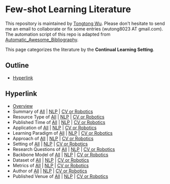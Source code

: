 # Few-shot Learning Literature 
This repository is maintained by [Tongtong Wu](https://wutong8023.site). Please don't hesitate to send me an email to collaborate or fix some entries (wutong8023 AT gmail.com). The automation script of this repo is adapted from [Automatic_Awesome_Bibliography](https://github.com/TLESORT/Automatic_Awesome_Bibliography).

This page categorizes the literature by the **Continual Learning Setting**.

## Outline 
- [Hyperlink](https://github.com/wutong8023/Awesome_Few_Shot_Learning/tree/master/fsl4all/setting/README.md#hyperlink)
## Hyperlink 
- [Overview](https://github.com/wutong8023/Awesome_Few_Shot_Learning/tree/master/README.md)
- Summary of [All](https://github.com/wutong8023/Awesome_Few_Shot_Learning/tree/master/fsl4all/./) | [NLP](https://github.com/wutong8023/Awesome_Few_Shot_Learning/tree/master/fsl4nlp/./) | [CV or Robotics](https://github.com/wutong8023/Awesome_Few_Shot_Learning/tree/master/fsl4cv_robot/./)
- Resource Type of [All](https://github.com/wutong8023/Awesome_Few_Shot_Learning/tree/master/fsl4all/type) | [NLP](https://github.com/wutong8023/Awesome_Few_Shot_Learning/tree/master/fsl4nlp/type) | [CV or Robotics](https://github.com/wutong8023/Awesome_Few_Shot_Learning/tree/master/fsl4cv_robot/type)
- Published Time of [All](https://github.com/wutong8023/Awesome_Few_Shot_Learning/tree/master/fsl4all/time) | [NLP](https://github.com/wutong8023/Awesome_Few_Shot_Learning/tree/master/fsl4nlp/time) | [CV or Robotics](https://github.com/wutong8023/Awesome_Few_Shot_Learning/tree/master/fsl4cv_robot/time)
- Application of [All](https://github.com/wutong8023/Awesome_Few_Shot_Learning/tree/master/fsl4all/application) | [NLP](https://github.com/wutong8023/Awesome_Few_Shot_Learning/tree/master/fsl4nlp/application) | [CV or Robotics](https://github.com/wutong8023/Awesome_Few_Shot_Learning/tree/master/fsl4cv_robot/application)
-  Learning Paradigm of [All](https://github.com/wutong8023/Awesome_Few_Shot_Learning/tree/master/fsl4all/supervision) | [NLP](https://github.com/wutong8023/Awesome_Few_Shot_Learning/tree/master/fsl4nlp/supervision) | [CV or Robotics](https://github.com/wutong8023/Awesome_Few_Shot_Learning/tree/master/fsl4cv_robot/supervision)
- Approach of [All](https://github.com/wutong8023/Awesome_Few_Shot_Learning/tree/master/fsl4all/approach) | [NLP](https://github.com/wutong8023/Awesome_Few_Shot_Learning/tree/master/fsl4nlp/approach) | [CV or Robotics](https://github.com/wutong8023/Awesome_Few_Shot_Learning/tree/master/fsl4cv_robot/approach)
- Setting of [All](https://github.com/wutong8023/Awesome_Few_Shot_Learning/tree/master/fsl4all/setting) | [NLP](https://github.com/wutong8023/Awesome_Few_Shot_Learning/tree/master/fsl4nlp/setting) | [CV or Robotics](https://github.com/wutong8023/Awesome_Few_Shot_Learning/tree/master/fsl4cv_robot/setting)
- Research Questions of [All](https://github.com/wutong8023/Awesome_Few_Shot_Learning/tree/master/fsl4all/research_question) | [NLP](https://github.com/wutong8023/Awesome_Few_Shot_Learning/tree/master/fsl4nlp/research_question) | [CV or Robotics](https://github.com/wutong8023/Awesome_Few_Shot_Learning/tree/master/fsl4cv_robot/research_question)
- Backbone Model of [All](https://github.com/wutong8023/Awesome_Few_Shot_Learning/tree/master/fsl4all/backbone_model) | [NLP](https://github.com/wutong8023/Awesome_Few_Shot_Learning/tree/master/fsl4nlp/backbone_model) | [CV or Robotics](https://github.com/wutong8023/Awesome_Few_Shot_Learning/tree/master/fsl4cv_robot/backbone_model)
- Dataset of [All](https://github.com/wutong8023/Awesome_Few_Shot_Learning/tree/master/fsl4all/dataset) | [NLP](https://github.com/wutong8023/Awesome_Few_Shot_Learning/tree/master/fsl4nlp/dataset) | [CV or Robotics](https://github.com/wutong8023/Awesome_Few_Shot_Learning/tree/master/fsl4cv_robot/dataset)
- Metrics of [All](https://github.com/wutong8023/Awesome_Few_Shot_Learning/tree/master/fsl4all/metrics) | [NLP](https://github.com/wutong8023/Awesome_Few_Shot_Learning/tree/master/fsl4nlp/metrics) | [CV or Robotics](https://github.com/wutong8023/Awesome_Few_Shot_Learning/tree/master/fsl4cv_robot/metrics)
- Author of [All](https://github.com/wutong8023/Awesome_Few_Shot_Learning/tree/master/fsl4all/author) | [NLP](https://github.com/wutong8023/Awesome_Few_Shot_Learning/tree/master/fsl4nlp/author) | [CV or Robotics](https://github.com/wutong8023/Awesome_Few_Shot_Learning/tree/master/fsl4cv_robot/author)
- Published Venue of [All](https://github.com/wutong8023/Awesome_Few_Shot_Learning/tree/master/fsl4all/venue) | [NLP](https://github.com/wutong8023/Awesome_Few_Shot_Learning/tree/master/fsl4nlp/venue) | [CV or Robotics](https://github.com/wutong8023/Awesome_Few_Shot_Learning/tree/master/fsl4cv_robot/venue)
